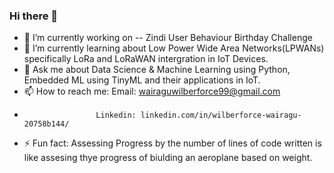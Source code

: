 ### Hi there 👋


- 🔭 I’m currently working on -- Zindi User Behaviour Birthday Challenge
- 🌱 I’m currently learning about Low Power Wide Area Networks(LPWANs) specifically LoRa and LoRaWAN intergration in IoT Devices.
- 💬 Ask me about Data Science & Machine Learning using Python, Embedded ML using TinyML and their applications in IoT.
- 📫 How to reach me: Email: wairaguwilberforce99@gmail.com
-                     Linkedin: linkedin.com/in/wilberforce-wairagu-20758b144/
- ⚡ Fun fact: Assessing Progress by the number of lines of code written is 
               like assesing thye progress of biulding an aeroplane based on weight.
